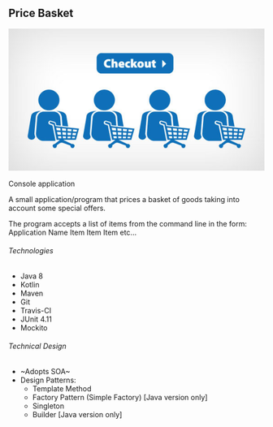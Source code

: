 ## Price Basket

![Checkout Image](etc/checkout.jpg)

Console application

A small application/program that prices a basket of goods taking into account some special
offers.

The program accepts a list of items from the command line in the form:
Application Name Item Item Item etc...



###### Technologies
* Java 8
* Kotlin
* Maven
* Git
* Travis-CI
* JUnit 4.11
* Mockito

###### Technical Design
- ~Adopts SOA~
- Design Patterns:
	- Template Method
	- Factory Pattern (Simple Factory) [Java version only]
	- Singleton
	- Builder [Java version only]




 
